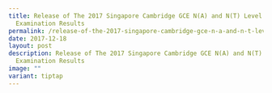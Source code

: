 ```yaml
---
title: Release of The 2017 Singapore Cambridge GCE N(A) and N(T) Level
  Examination Results
permalink: /release-of-the-2017-singapore-cambridge-gce-n-a-and-n-t-level-examination-results/
date: 2017-12-18
layout: post
description: Release of The 2017 Singapore Cambridge GCE N(A) and N(T) Level
  Examination Results
image: ""
variant: tiptap
---
```

